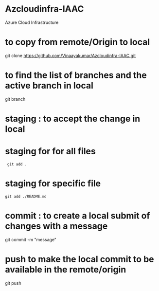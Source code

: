 # Azcloudinfra-IAAC
Azure Cloud Infrastructure
<br>

# to copy from remote/Origin to local
git clone https://github.com/Vinaayakumar/Azcloudinfra-IAAC.git 

# to find the list of branches and the active branch in local
git branch

# staging : to accept the change in local
# staging for for all files
     git add .
# staging for specific file 
    git add ./README.md


# commit : to create a local submit of changes with a message
git commit -m "message"

# push to make the local commit to be available in the remote/origin
git push
